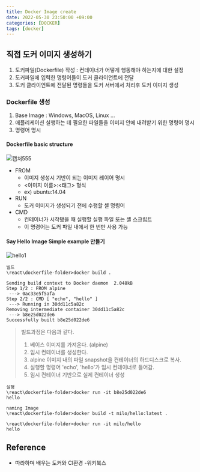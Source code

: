 ```yaml
---
title: Docker Image create
date: 2022-05-30 23:50:00 +09:00
categories: [DOCKER]
tags: [docker]
---
```

## 직접 도커 이미지 생성하기
1. 도커파일(Dockerfile) 작성 : 컨테이너가 어떻게 행동해야 하는지에 대한 설정
2. 도커파일에 입력한 명령어들이 도커 클라이언트에 전달
3. 도커 클라이언트에 전달된 명령들을 도커 서버에서 처리후 도커 이미지 생성

### Dockerfile 생성

1. Base Image  : Windows, MacOS, Linux ...
2. 애플리케이션 실행하는 데 필요한 파일들을 이미지 안에 내려받기 위한 명령어 명시
3. 명령어 명시

#### Dockerfile basic structure
![캡처555](https://user-images.githubusercontent.com/56327550/169705118-829404fe-2246-47af-a3dc-6286b0325b49.JPG)
- FROM
  - 이미지 생성시 기반이 되는 이미지 레이어 명시
  - <이미지 이름>:<태그> 형식
  - ex) ubuntu:14.04
- RUN
  - 도커 이미지가 생성되기 전에 수행할 셸 명령어
- CMD
  - 컨테이너가 시작됐을 때 실행할 실행 파일 또는 셸 스크립트
  - 이 명령어는 도커 파일 내에서 한 번만 사용 가능

#### Say Hello Image Simple example 만들기
![hello1](https://user-images.githubusercontent.com/56327550/169705582-c6a72ffd-7f1f-4675-be29-03f66d2c372a.JPG)

`````
빌드
\react\dockerfile-folder>docker build .

Sending build context to Docker daemon  2.048kB
Step 1/2 : FROM alpine
 ---> 0ac33e5f5afa
Step 2/2 : CMD [ "echo", "hello" ]
 ---> Running in 30dd11c5a82c
Removing intermediate container 30dd11c5a82c
 ---> b8e25d022de6
Successfully built b8e25d022de6
`````
> 빌드과정은 다음과 같다.
> 1. 베이스 이미지를 가져온다. (alpine)
> 2. 임시 컨테이너를 생성한다.
> 3. alpine 이미지 내의 파일 snapshot을 컨테이너의 하드디스크로 복사.
> 4. 실행할 명령어 'echo', 'hello'가 임시 컨테이너로 들어감.
> 5. 임시 컨테이너 기반으로 실제 컨테이너 생성

`````
실행
\react\dockerfile-folder>docker run -it b8e25d022de6
hello
`````
`````
naming Image
\react\dockerfile-folder>docker build -t milo/hello:latest .

\react\dockerfile-folder>docker run -it milo/hello
hello
`````


## Reference
- 따라하며 배우는 도커와 CI환경 -위키북스









